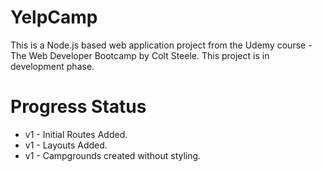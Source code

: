 # YelpCamp 

This is a Node.js based web application project from the Udemy course - The Web Developer Bootcamp by Colt Steele.
This project is in development phase. 

# Progress Status
* v1 - Initial Routes Added. 
* v1 - Layouts Added.
* v1 - Campgrounds created without styling.